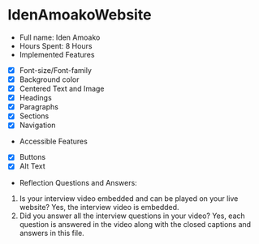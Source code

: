 # IdenAmoakoWebsite

* Full name: Iden Amoako
* Hours Spent: 8 Hours 
* Implemented Features 
* [x] Font-size/Font-family
* [x] Background color
* [x] Centered Text and Image
* [x] Headings
* [x] Paragraphs
* [x] Sections
* [x] Navigation
* Accessible Features
* [x] Buttons
* [x] Alt Text
* Reflection Questions and Answers:
1. Is your interview video embedded and can be played on your live website? Yes, the interview video is embedded. 
2. Did you answer all the interview questions in your video? Yes, each question is answered in the video along with the closed captions and answers in this file. 
